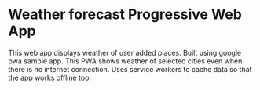 # Weather forecast Progressive Web App 
This web app displays weather of user added places. 
Built using google pwa sample app.
This PWA shows weather of selected cities even when there is no internet connection.
Uses service workers to cache data so that the app works offline too.
